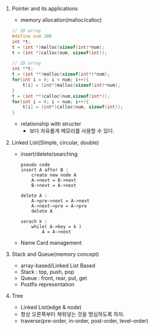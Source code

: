 1. Pointer and its applications
   - memory allocation(malloc/calloc)
    ```c
    // 1D array
    #define num 100
    int *t;
    t = (int *)malloc(sizeof(int)*num);
    t = (int *)calloc(num, sizeof(int));

    // 2D array
    int **t;
    t = (int **)malloc(sizeof(int*)*num);
    for(int i = 0; i < num; i++){
        t[i] = (int*)malloc(sizeof(int)*num);
    }
    t = (int **)calloc(num,sizeof(int*));
    for(int i = 0; i < num; i++){
        t[i] = (int*)calloc(num, sizeof(int));
    }
    ``` 

   - relationship with structer
     - 보다 자유롭게 메모리를 사용할 수 있다. 
2. Linked List(SImple, circular, double)
   - insert/delete/searching
        ```text
        pseudo code
        insert A after B :
            create new node A
            A->next = B->next
            B->next = A->next

        delete A :
            A->pre->next = A->next
            A->next->pre = A->pre
            delete A

        serach k :
            while( A->key = k )
                A = A->next
        ```
   - Name Card management
3. Stack and Queue(memory concept)
   - array-based/Linked List Based
   - Stack : top, push, pop
   - Queue : front, rear, put, get
   - Postfix representation
4. Tree
   - Linked List(edge & node)
   - 항상 오른쪽부터 채워넣는 것을 명심하도록 하자.
   - traverse(pre-order, in-order, post-order, level-order)